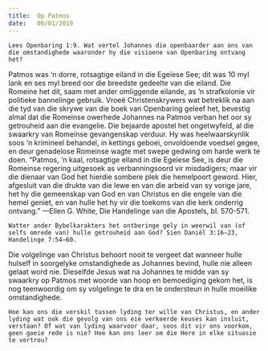 ```yaml
---
title:  Op Patmos
date:   06/01/2019
---
```


`Lees Openbaring 1:9. Wat vertel Johannes die openbaarder aan ons van die omstandighede waaronder hy die visioene van Openbaring ontvang het?` 

Patmos was ‘n dorre, rotsagtige eiland in die Egeïese See; dit was 10 myl lank en ses myl breed oor die breedste gedeelte van die eiland. Die Romeine het dit, saam met ander omliggende eilande, as ‘n strafkolonie vir politieke bannelinge gebruik. Vroeë Christenskrywers wat betreklik na aan die tyd van die skrywe van die boek van Openbaring geleef het, bevestig almal dat die Romeinse owerhede Johannes na Patmos verban het oor sy getrouheid aan die evangelie. Die bejaarde apostel het ongetwyfeld, al die swaarkry van Romeinse gevangenskap verduur. Hy was heelwaarskynlik soos ‘n krimineel behandel, in kettings geboei, onvoldoende voedsel gegee, en deur genadelose Romeinse wagte met swepe gedwing om harde werk te doen. “Patmos, ‘n kaal, rotsagtige eiland in die Egeïese See, is deur die Romeinse regering uitgesoek as verbanningsoord vir misdadigers; maar vir die dienaar van God het hierdie sombere plek die hemelpoort geword. Hier, afgesluit van die drukte van die lewe en van die arbeid van sy vorige jare, het hy die gemeenskap van God en van Christus en die engele van die hemel geniet, en van hulle het hy vir die toekoms van die kerk onderrig ontvang.” —Ellen G. White, Die Handelinge van die Apostels, bl. 570-571. 

`Watter ander Bybelkarakters het ontberinge gely in weerwil van (of selfs omrede van) hulle getrouheid aan God? Sien Daniël 3:16–23, Handelinge 7:54–60.` 

Die volgelinge van Christus behoort nooit te vergeet dat wanneer hulle hulself in soorgelyke omstandighede as Johannes bevind, hulle nie alleen gelaat word nie. Dieselfde Jesus wat na Johannes te midde van sy swaarkry op Patmos met woorde van hoop en bemoediging gekom het, is nog teenwoordig om sy volgelinge te dra en te ondersteun in hulle moeilike omstandighede. 

`Hoe kan ons die verskil tussen lyding ter wille van Christus, en ander lyding wat ook die gevolg van ons eie verkeerde keuses kan insluit, verstaan? Of wat van lyding waarvoor daar, soos dit vir ons voorkom, geen goeie rede is nie? Hoe kan ons leer om die Here in elke situasie te vertrou?`